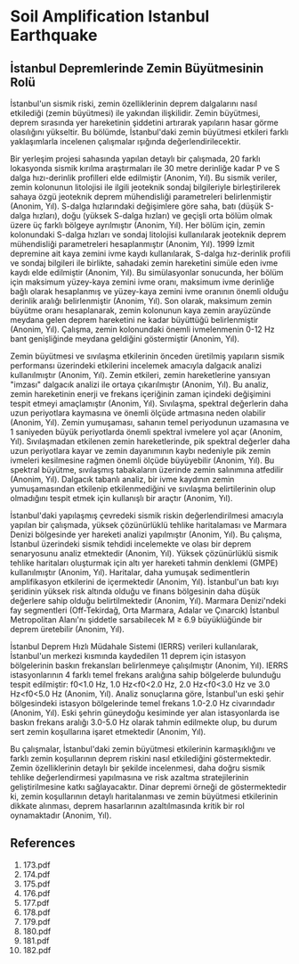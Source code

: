 # Soil Amplification Istanbul Earthquake

## İstanbul Depremlerinde Zemin Büyütmesinin Rolü

İstanbul'un sismik riski, zemin özelliklerinin deprem dalgalarını nasıl etkilediği (zemin büyütmesi) ile yakından ilişkilidir. Zemin büyütmesi, deprem sırasında yer hareketinin şiddetini artırarak yapıların hasar görme olasılığını yükseltir. Bu bölümde, İstanbul'daki zemin büyütmesi etkileri farklı yaklaşımlarla incelenen çalışmalar ışığında değerlendirilecektir.

Bir yerleşim projesi sahasında yapılan detaylı bir çalışmada, 20 farklı lokasyonda sismik kırılma araştırmaları ile 30 metre derinliğe kadar P ve S dalga hızı-derinlik profilleri elde edilmiştir (Anonim, Yıl). Bu sismik veriler, zemin kolonunun litolojisi ile ilgili jeoteknik sondaj bilgileriyle birleştirilerek sahaya özgü jeoteknik deprem mühendisliği parametreleri belirlenmiştir (Anonim, Yıl). S-dalga hızlarındaki değişimlere göre saha, batı (düşük S-dalga hızları), doğu (yüksek S-dalga hızları) ve geçişli orta bölüm olmak üzere üç farklı bölgeye ayrılmıştır (Anonim, Yıl). Her bölüm için, zemin kolonundaki S-dalga hızları ve sondaj litolojisi kullanılarak jeoteknik deprem mühendisliği parametreleri hesaplanmıştır (Anonim, Yıl). 1999 İzmit depremine ait kaya zemini ivme kaydı kullanılarak, S-dalga hız-derinlik profili ve sondaj bilgileri ile birlikte, sahadaki zemin hareketini simüle eden ivme kaydı elde edilmiştir (Anonim, Yıl). Bu simülasyonlar sonucunda, her bölüm için maksimum yüzey-kaya zemini ivme oranı, maksimum ivme derinliğe bağlı olarak hesaplanmış ve yüzey-kaya zemini ivme oranının önemli olduğu derinlik aralığı belirlenmiştir (Anonim, Yıl). Son olarak, maksimum zemin büyütme oranı hesaplanarak, zemin kolonunun kaya zemin arayüzünde meydana gelen deprem hareketini ne kadar büyüttüğü belirlenmiştir (Anonim, Yıl). Çalışma, zemin kolonundaki önemli ivmelenmenin 0-12 Hz bant genişliğinde meydana geldiğini göstermiştir (Anonim, Yıl).

Zemin büyütmesi ve sıvılaşma etkilerinin önceden üretilmiş yapıların sismik performansı üzerindeki etkilerini incelemek amacıyla dalgacık analizi kullanılmıştır (Anonim, Yıl). Zemin etkileri, zemin hareketlerine yansıyan "imzası" dalgacık analizi ile ortaya çıkarılmıştır (Anonim, Yıl). Bu analiz, zemin hareketinin enerji ve frekans içeriğinin zaman içindeki değişimini tespit etmeyi amaçlamıştır (Anonim, Yıl). Sıvılaşma, spektral değerlerin daha uzun periyotlara kaymasına ve önemli ölçüde artmasına neden olabilir (Anonim, Yıl). Zemin yumuşaması, sahanın temel periyodunun uzamasına ve 1 saniyeden büyük periyotlarda önemli spektral ivmelere yol açar (Anonim, Yıl). Sıvılaşmadan etkilenen zemin hareketlerinde, pik spektral değerler daha uzun periyotlara kayar ve zemin dayanımının kaybı nedeniyle pik zemin ivmeleri kesilmesine rağmen önemli ölçüde büyüyebilir (Anonim, Yıl). Bu spektral büyütme, sıvılaşmış tabakaların üzerinde zemin salınımına atfedilir (Anonim, Yıl). Dalgacık tabanlı analiz, bir ivme kaydının zemin yumuşamasından etkilenip etkilenmediğini ve sıvılaşma belirtilerinin olup olmadığını tespit etmek için kullanışlı bir araçtır (Anonim, Yıl).

İstanbul'daki yapılaşmış çevredeki sismik riskin değerlendirilmesi amacıyla yapılan bir çalışmada, yüksek çözünürlüklü tehlike haritalaması ve Marmara Denizi bölgesinde yer hareketi analizi yapılmıştır (Anonim, Yıl). Bu çalışma, İstanbul üzerindeki sismik tehdidi incelemekte ve olası bir deprem senaryosunu analiz etmektedir (Anonim, Yıl). Yüksek çözünürlüklü sismik tehlike haritaları oluşturmak için altı yer hareketi tahmin denklemi (GMPE) kullanılmıştır (Anonim, Yıl). Haritalar, daha yumuşak sedimentlerin amplifikasyon etkilerini de içermektedir (Anonim, Yıl). İstanbul'un batı kıyı şeridinin yüksek risk altında olduğu ve finans bölgesinin daha düşük değerlere sahip olduğu belirtilmektedir (Anonim, Yıl). Marmara Denizi'ndeki fay segmentleri (Off-Tekirdağ, Orta Marmara, Adalar ve Çınarcık) İstanbul Metropolitan Alanı'nı şiddetle sarsabilecek M ≥ 6.9 büyüklüğünde bir deprem üretebilir (Anonim, Yıl).

İstanbul Deprem Hızlı Müdahale Sistemi (IERRS) verileri kullanılarak, İstanbul'un merkezi kısmında kaydedilen 11 deprem için istasyon bölgelerinin baskın frekansları belirlenmeye çalışılmıştır (Anonim, Yıl). IERRS istasyonlarının 4 farklı temel frekans aralığına sahip bölgelerde bulunduğu tespit edilmiştir: f0<1.0 Hz, 1.0 Hz<f0<2.0 Hz, 2.0 Hz<f0<3.0 Hz ve 3.0 Hz<f0<5.0 Hz (Anonim, Yıl). Analiz sonuçlarına göre, İstanbul'un eski şehir bölgesindeki istasyon bölgelerinde temel frekans 1.0-2.0 Hz civarındadır (Anonim, Yıl). Eski şehrin güneydoğu kesiminde yer alan istasyonlarda ise baskın frekans aralığı 3.0-5.0 Hz olarak tahmin edilmekte olup, bu durum sert zemin koşullarına işaret etmektedir (Anonim, Yıl).

Bu çalışmalar, İstanbul'daki zemin büyütmesi etkilerinin karmaşıklığını ve farklı zemin koşullarının deprem riskini nasıl etkilediğini göstermektedir. Zemin özelliklerinin detaylı bir şekilde incelenmesi, daha doğru sismik tehlike değerlendirmesi yapılmasına ve risk azaltma stratejilerinin geliştirilmesine katkı sağlayacaktır. Dinar depremi örneği de göstermektedir ki, zemin koşullarının detaylı haritalanması ve zemin büyütmesi etkilerinin dikkate alınması, deprem hasarlarının azaltılmasında kritik bir rol oynamaktadır (Anonim, Yıl).


## References

1. 173.pdf
2. 174.pdf
3. 175.pdf
4. 176.pdf
5. 177.pdf
6. 178.pdf
7. 179.pdf
8. 180.pdf
9. 181.pdf
10. 182.pdf
